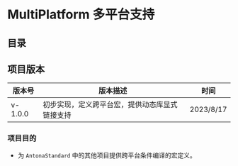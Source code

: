 # MultiPlatform 多平台支持

## 目录



## 项目版本

| 版本号  | 版本描述                                       | 时间      |
| ------- | ---------------------------------------------- | --------- |
| v-1.0.0 | 初步实现，定义跨平台宏，提供动态库显式链接支持 | 2023/8/17 |



### 项目目的

- 为 `AntonaStandard` 中的其他项目提供跨平台条件编译的宏定义。
